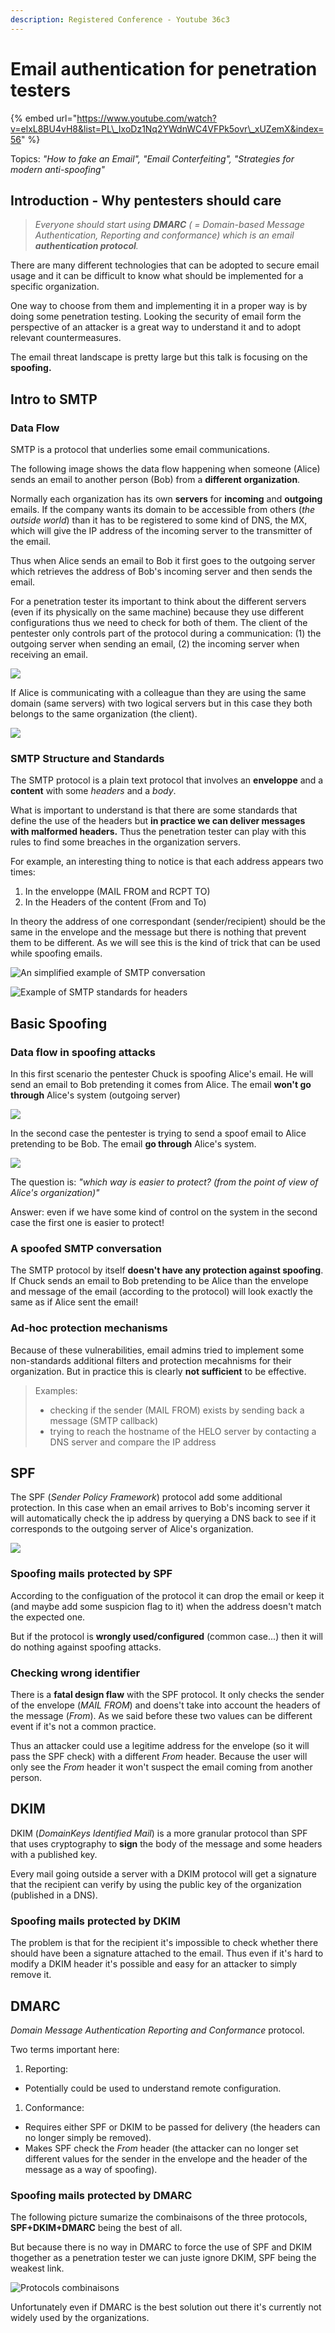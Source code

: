 ```yaml
---
description: Registered Conference - Youtube 36c3
---
```


# Email authentication for penetration testers

{% embed url="https://www.youtube.com/watch?v=elxL8BU4vH8&list=PL\_IxoDz1Nq2YWdnWC4VFPk5ovr\_xUZemX&index=56" %}

Topics: _"How to fake an Email", "Email Conterfeiting", "Strategies for modern anti-spoofing"_

## Introduction - Why pentesters should care

> _Everyone should start using **DMARC** \( = Domain-based Message Authentication, Reporting and conformance\) which is an email **authentication protocol**._

There are many different technologies that can be adopted to secure email usage and it can be difficult to know what should be implemented for a specific organization.

One way to choose from them and implementing it in a proper way is by doing some penetration testing. Looking the security of email form the perspective of an attacker is a great way to understand it and to adopt relevant countermeasures.

The email threat landscape is pretty large but this talk is focusing on the **spoofing.**

## Intro to SMTP

### Data Flow

SMTP is a protocol that underlies some email communications.

The following image shows the data flow happening when someone \(Alice\) sends an email to another person \(Bob\) from a **different organization**.

Normally each organization has its own **servers** for **incoming** and **outgoing** emails. If the company wants its domain to be accessible from others \(_the outside world_\) than it has to be registered to some kind of DNS, the MX, which will give the IP address of the incoming server to the transmitter of the email.

Thus when Alice sends an email to Bob it first goes to the outgoing server which retrieves the address of  Bob's incoming server and then sends the email.

For a penetration tester its important to think about the different servers \(even if its physically on the same machine\) because they use different configurations thus we need to check for both of them. The client of the pentester only controls part of the protocol during a communication: \(1\) the outgoing server when sending an email, \(2\) the incoming server when receiving an email.

![](.gitbook/assets/smtp.png)

If Alice is communicating with a colleague than they are using the same domain \(same servers\) with two logical servers but in this case they both belongs to the same organization \(the client\).

![](.gitbook/assets/smtp-2.png)

### SMTP Structure and Standards

The SMTP protocol is a plain text protocol that involves an **enveloppe** and a **content** with some _headers_ and a _body_.

What is important to understand is that there are some standards that define the use of the headers but **in practice we can deliver messages with malformed headers.** Thus the penetration tester can play with this rules to find some breaches in the organization servers.

For example, an interesting thing to notice is that each address appears two times: 

1. In the enveloppe \(MAIL FROM and RCPT TO\)
2. In the Headers of the content \(From and To\)

In theory the address of one correspondant \(sender/recipient\) should be the same in the envelope and the message but there is nothing that prevent them to be different. As we will see this is the kind of trick that can be used while spoofing emails.

![An simplified example of SMTP conversation](.gitbook/assets/smtp-3.png)

![Example of SMTP standards for headers](.gitbook/assets/smtp-standards.png)

## Basic Spoofing

### Data flow in spoofing attacks

In this first scenario the pentester Chuck is spoofing Alice's email. He will send an email to Bob pretending it comes from Alice. The email **won't go through** Alice's system \(outgoing server\)

![](.gitbook/assets/spoofing-1.png)

In the second case the pentester is trying to send a spoof email to Alice pretending to be Bob. The email **go through** Alice's system.

![](.gitbook/assets/spoofing-2.png)

The question is: _"which way is easier to protect? \(from the point of view of Alice's organization\)"_ 

Answer: even if we have some kind of control on the system in the second case the first one is easier to protect!

### A spoofed SMTP conversation

The SMTP protocol by itself **doesn't have any protection against spoofing**. If Chuck sends an email to Bob pretending to be Alice than the envelope and message of the email \(according to the protocol\) will look exactly the same as if Alice sent the email!

### Ad-hoc protection mechanisms

Because of these vulnerabilities, email admins tried to implement some non-standards additional filters and protection mecahnisms for their organization. But in practice this is clearly **not sufficient** to be effective.

> Examples: 
>
> * checking if the sender \(MAIL FROM\) exists by sending back a message \(SMTP callback\)
> * trying to reach  the hostname of the HELO server by contacting a DNS server and compare the IP address

## SPF

The SPF \(_Sender Policy Framework_\) protocol add some additional protection. In this case when an email arrives to Bob's incoming server it will automatically check the ip address by querying a DNS back to see if it corresponds to the outgoing server of Alice's organization. 

![](.gitbook/assets/spf.png)

### Spoofing mails protected by SPF

According to the configuation of the protocol it can drop the email or keep it \(and maybe add some suspicion flag to it\) when the address doesn't match the expected one.  

But if the protocol is **wrongly used/configured** \(common case...\) then it will do nothing against spoofing attacks.

### Checking wrong identifier

There is a **fatal design flaw** with the SPF protocol. It only checks the sender of the envelope \(_MAIL FROM_\) and doens't take into account the headers of the message \(_From_\). As we said before these two values can be different event if it's not a common practice. 

Thus an attacker could use a legitime address for the envelope \(so it will pass the SPF check\) with a different _From_ header. Because the user will only see the _From_ header it won't suspect the email coming from another person.

## DKIM

DKIM \(_DomainKeys Identified Mail_\) is a more granular protocol than SPF that uses cryptography to **sign** the body of the message and some headers with a published key.

Every mail going outside a server with a DKIM protocol will get a signature that the recipient can verify by using the public key of the organization \(published in a DNS\). 

### Spoofing mails protected by DKIM

The problem is that for the recipient it's impossible to check whether there should have been a signature attached to the email. Thus even if it's hard to modify a DKIM header  it's possible and easy for an attacker to simply remove it.

## DMARC

_Domain Message Authentication Reporting and Conformance_ protocol.

Two terms important here:

1. Reporting: 

* Potentially could be used to understand remote configuration.

1. Conformance: 

* Requires either SPF or DKIM to be passed for delivery \(the headers can no longer simply be removed\).
* Makes SPF check the _From_ header \(the attacker can no longer set different values for the sender in the envelope and the header of the message as a way of spoofing\).

### Spoofing mails protected by DMARC

The following picture sumarize the combinaisons of the three protocols, **SPF+DKIM+DMARC** being the best of all.

But because there is no way in DMARC to force the use of SPF and DKIM thogether as a penetration tester we can juste ignore DKIM, SPF being the weakest link.

![Protocols combinaisons](.gitbook/assets/dmarc.png)

Unfortunately even if DMARC is the best solution out there it's currently not widely used by the organizations.





